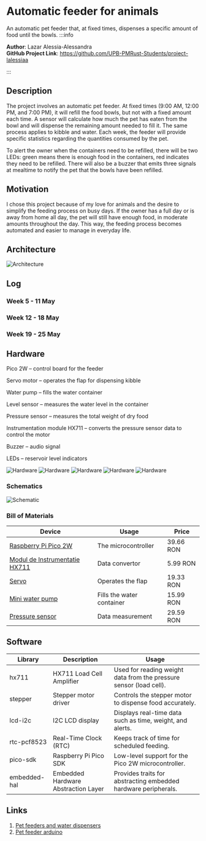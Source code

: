 # Automatic feeder for animals
An automatic pet feeder that, at fixed times, dispenses a specific amount of food until the bowls.
:::info 

**Author**: Lazar Alessia-Alessandra \
**GitHub Project Link**: https://github.com/UPB-PMRust-Students/proiect-lalessiaa

:::

## Description

The project involves an automatic pet feeder.
At fixed times (9:00 AM, 12:00 PM, and 7:00 PM), it will refill the food bowls, but not with a fixed amount each time. A sensor will calculate how much the pet has eaten from the bowl and will dispense the remaining amount needed to fill it. The same process applies to kibble and water.
Each week, the feeder will provide specific statistics regarding the quantities consumed by the pet.

To alert the owner when the containers need to be refilled, there will be two LEDs: green means there is enough food in the containers, red indicates they need to be refilled.
There will also be a buzzer that emits three signals at mealtime to notify the pet that the bowls have been refilled.

## Motivation

I chose this project because of my love for animals and the desire to simplify the feeding process on busy days. If the owner has a full day or is away from home all day, the pet will still have enough food, in moderate amounts throughout the day. This way, the feeding process becomes automated and easier to manage in everyday life.

## Architecture 

![Architecture](./architecture.webp)

## Log

<!-- write your progress here every week -->

### Week 5 - 11 May

### Week 12 - 18 May

### Week 19 - 25 May

## Hardware

Pico 2W – control board for the feeder

Servo motor – operates the flap for dispensing kibble

Water pump – fills the water container

Level sensor – measures the water level in the container

Pressure sensor – measures the total weight of dry food

Instrumentation module HX711 – converts the pressure sensor data to control the motor

Buzzer – audio signal

LEDs – reservoir level indicators

![Hardware](img1.webp)
![Hardware](img2.webp)
![Hardware](img3.webp)
![Hardware](img4.webp)
![Hardware](img5.webp)


### Schematics

![Schematic](alessia.webp)


### Bill of Materials

<!-- Fill out this table with all the hardware components that you might need.

The format is 
```
| [Device](link://to/device) | This is used ... | [price](link://to/store) |

```

-->

| Device | Usage | Price |
|--------|--------|-------|
| [Raspberry Pi Pico 2W](https://www.optimusdigital.ro/ro/placi-raspberry-pi/13327-raspberry-pi-pico-2-w.html) | The microcontroller |39.66 RON|
| [Modul de Instrumentatie HX711](https://www.optimusdigital.ro/ro/senzori-altele/130-modul-de-intrumentatie-hx711.html) | Data convertor |5.99 RON|
| [Servo](https://www.optimusdigital.ro/ro/motoare-servomotoare/271-servomotor-mg90s.html) | Operates the flap |19.33 RON|
| [Mini water pump](https://www.optimusdigital.ro/ro/altele/8141-mini-pompa-de-apa-12-v.html) | Fills the water container |15.99 RON|
| [Pressure sensor](https://www.optimusdigital.ro/ro/senzori-altele/816-traductor-de-apasare-de-50-kg.html) | Data measurement |29.59 RON|



## Software

| Library       | Description                 | Usage                                                                 |
|---------------|-----------------------------|------------------------------------------------------------------------|
| hx711         | HX711 Load Cell Amplifier   | Used for reading weight data from the pressure sensor (load cell).    |
| stepper       | Stepper motor driver        | Controls the stepper motor to dispense food accurately.               |
| lcd-i2c       | I2C LCD display             | Displays real-time data such as time, weight, and alerts.             |
| rtc-pcf8523   | Real-Time Clock (RTC)       | Keeps track of time for scheduled feeding.                            |
| pico-sdk      | Raspberry Pi Pico SDK       | Low-level support for the Pico 2W microcontroller.                    |
| embedded-hal  | Embedded Hardware Abstraction Layer | Provides traits for abstracting embedded hardware peripherals. |


## Links

<!-- Add a few links that inspired you and that you think you will use for your project -->

1. [Pet feeders and water dispensers](https://www.designswan.com/archives/tech-savvy-pet-care-a-deep-dive-into-8-intelligent-pet-feeders-and-water-dispensers.html)
2. [Pet feeder arduino](https://www.youtube.com/shorts/OVoXJtKARpU)

